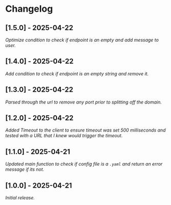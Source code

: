 # Changelog

## [1.5.0] - 2025-04-22

_Optimize condition to check if endpoint is an empty and add message to user._

## [1.4.0] - 2025-04-22

_Add condition to check if endpoint is an empty string and remove it._

## [1.3.0] - 2025-04-22

_Parsed through the url to remove any port prior to splitting off the domain._

## [1.2.0] - 2025-04-22

_Added Timeout to the client to ensure timeout was set 500 milliseconds and tested with a URL that I knew would trigger the timeout._

## [1.1.0] - 2025-04-21

_Updated main function to check if config file is a `.yaml` and return an error message if its not._

## [1.0.0] - 2025-04-21

_Initial release._